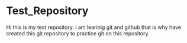 # Test_Repository
Hi this is my test repository.
i am learinig git and github that is why have created this git repository to practice git on this repository.
